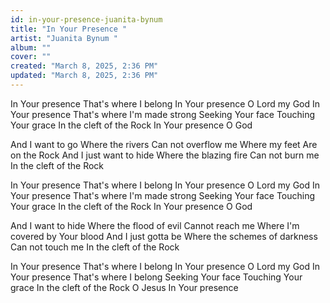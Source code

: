 ```yaml
---
id: in-your-presence-juanita-bynum
title: "In Your Presence "
artist: "Juanita Bynum "
album: ""
cover: ""
created: "March 8, 2025, 2:36 PM"
updated: "March 8, 2025, 2:36 PM"
---
```


In Your presence
That's where I belong
In Your presence
O Lord my God
In Your presence
That's where I'm made strong
Seeking Your face
Touching Your grace
In the cleft of the Rock
In Your presence O God

And I want to go
Where the rivers
Can not overflow me
Where my feet
Are on the Rock
And I just want to hide
Where the blazing fire
Can not burn me
In the cleft of the Rock

In Your presence
That's where I belong
In Your presence
O Lord my God
In Your presence
That's where I'm made strong
Seeking Your face
Touching Your grace
In the cleft of the Rock
In Your presence O God

And I want to hide
Where the flood of evil
Cannot reach me
Where I'm covered by Your blood
And I just gotta be
Where the schemes of darkness
Can not touch me
In the cleft of the Rock

In Your presence
That's where I belong
In Your presence
O Lord my God
In Your presence
That's where I belong
Seeking Your face
Touching Your grace
In the cleft of the Rock
O Jesus
In Your presence
